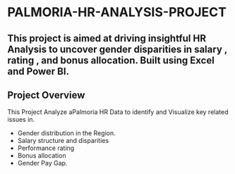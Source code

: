 # PALMORIA-HR-ANALYSIS-PROJECT
This project is aimed at driving insightful HR  Analysis to uncover gender disparities in salary , rating , and bonus allocation. Built using Excel and Power BI. 
-------------------------------------------------------------------------------------------------------------------------------
## Project Overview
This Project Analyze aPalmoria HR Data to identify and Visualize key related issues in.
   - Gender distribution in the Region.
   - Salary structure and disparities
   - Performance rating
   - Bonus allocation
   - Gender Pay Gap.
